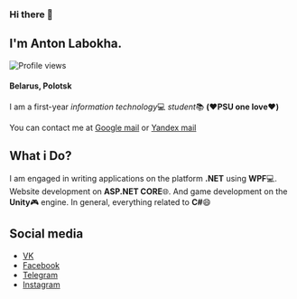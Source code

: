 ### Hi there 👋

## I'm Anton Labokha.
![Profile views](https://gpvc.arturio.dev/TonSharp)
#### Belarus, Polotsk

I am a first-year *information technology*:computer: *student*:books: **(:heart:PSU one love:heart:)**

You can contact me at [Google mail](aospextented@gmail.com) or [Yandex mail](t0nsharp@yandex.by)

## What i Do?

I am engaged in writing applications on the platform **.NET** using **WPF**:computer:. Website development on **ASP.NET CORE**:globe_with_meridians:. And game development on the **Unity**:video_game: engine. In general, everything related to **C#**:smile:

## Social media

  - [VK](https://vk.com/tonsharp)
  - [Facebook](https://www.facebook.com/ton.sharp.1)
  - [Telegram](https://t.me/Ton_Sharp)
  - [Instagram](https://www.instagram.com/t0nsharp/)
